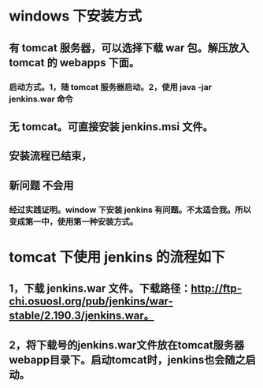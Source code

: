 # windows 下安装方式

## 有 tomcat 服务器，可以选择下载 war 包。解压放入 tomcat 的 webapps 下面。

### 启动方式。1，随 tomcat 服务器启动。2，使用 java -jar jenkins.war 命令

## 无 tomcat。可直接安装 jenkins.msi 文件。

## 安装流程已结束，

## 新问题 不会用

### 经过实践证明。window 下安装 jenkins 有问题。不太适合我。所以变成第一中，使用第一种安装方式。

# tomcat 下使用 jenkins 的流程如下

## 1，下载 jenkins.war 文件。下载路径：http://ftp-chi.osuosl.org/pub/jenkins/war-stable/2.190.3/jenkins.war。
## 2，将下载号的jenkins.war文件放在tomcat服务器webapp目录下。启动tomcat时，jenkins也会随之启动。
